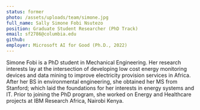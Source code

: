```yaml
---
status: former
photo: /assets/uploads/team/simone.jpg
full_name: Sally Simone Fobi Nsutezo
position: Graduate Student Researcher (PhD Track)
email: sf2786@columbia.edu
github:
employer: Microsoft AI for Good (Ph.D., 2022)
---
```

Simone Fobi is a PhD student in Mechanical Engineering. Her research interests lay at the intersection of developing low cost energy monitoring devices and data mining to improve electricity provision services in Africa. After her BS in environmental engineering, she obtained her MS from Stanford; which laid the foundations for her interests in energy systems and IT.
Prior to joining the PhD program, she worked on Energy and Healthcare projects at IBM Research Africa, Nairobi Kenya.
